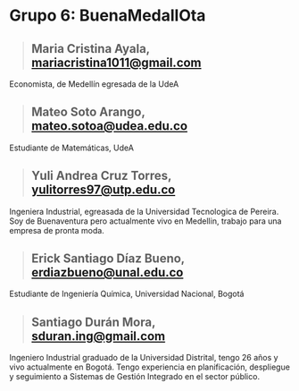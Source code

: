 # **Grupo 6: BuenaMedallOta** 

>## Maria Cristina Ayala, mariacristina1011@gmail.com 
Economista, de Medellín egresada de la UdeA

>## Mateo Soto Arango, mateo.sotoa@udea.edu.co
Estudiante de Matemáticas, UdeA

>## Yuli Andrea Cruz Torres, yulitorres97@utp.edu.co
Ingeniera Industrial, egreasada de la Universidad Tecnologica de Pereira. Soy de Buenaventura pero actualmente vivo en Medellin, trabajo para una empresa de pronta moda.

>## Erick Santiago Díaz Bueno, erdiazbueno@unal.edu.co
Estudiante de Ingeniería Química, Universidad Nacional, Bogotá

>## Santiago Durán Mora, sduran.ing@gmail.com

Ingeniero Industrial graduado de la Universidad Distrital, tengo 26 años y vivo actualmente en Bogotá. Tengo experiencia en planificación, despliegue y seguimiento a Sistemas de Gestión Integrado en el sector público.